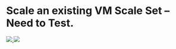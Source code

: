 # Scale an existing VM Scale Set – Need to Test.

<a href="https://portal.azure.com/#create/Microsoft.Template/uri/https%3A%2F%2Fraw.githubusercontent.com%2Fneilpeterson%2Fnepeters-azure-templates%2Fmaster%2Fvmms-auto-scale-resource%2Fazuredeploy.json" target="_blank">
    <img src="http://azuredeploy.net/deploybutton.png"/>
</a>
<a href="http://armviz.io/#/?load=https%3A%2F%2Fraw.githubusercontent.com%2Fneilpeterson%2Fnepeters-azure-templates%2Fmaster%2Fvmms-auto-scale-resource%2Fazuredeploy.json" target="_blank">
    <img src="http://armviz.io/visualizebutton.png"/>
</a>
